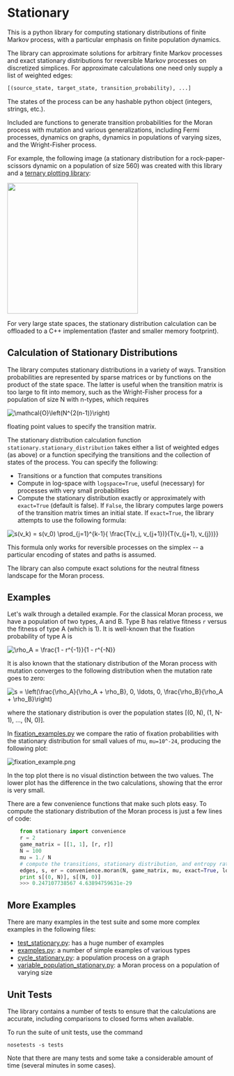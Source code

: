 
# Stationary

This is a python library for computing stationary distributions of finite Markov
process, with a particular emphasis on finite population dynamics.

The library can approximate solutions for arbitrary finite Markov processes and
exact stationary distributions for reversible Markov processes on discretized
simplices. For approximate calculations one need only supply a list of weighted
edges:

```python
[(source_state, target_state, transition_probability), ...]
```

The states of the process can be any hashable python object (integers, strings,
etc.).

Included are functions to generate transition probabilities for the Moran process
with mutation and various generalizations, including Fermi processes, dynamics on
graphs, dynamics in populations of varying sizes, and the Wright-Fisher process.

For example, the following image (a stationary distribution for a
rock-paper-scissors dynamic on a population of size 560) was created with this 
library and a [ternary plotting library](https://github.com/marcharper/python-ternary):

<img src ="https://github.com/marcharper/python-ternary/blob/master/readme_images/heatmap_rsp.png" width="300" height="300"/>

For very large state spaces, the stationary distribution calculation can be
offloaded to a C++ implementation (faster and smaller memory footprint).

Calculation of Stationary Distributions
---------------------------------------

The library computes stationary distributions in a variety of ways. Transition
probabilities are represented by sparse matrices or by functions on the product
of the state space. The latter is useful when the transition matrix is too large
to fit into memory, such as the Wright-Fisher process for a population of size
N with n-types, which requires 

![\mathcal{O}\left(N^{2(n-1)}\right)](http://mathurl.com/otljxmb.png)

floating point values to specify the transition matrix.

The stationary distribution calculation function `stationary.stationary_distribution` takes
either a list of weighted edges (as above) or a function specifying the transitions
and the collection of states of the process. You can specify the following:

- Transitions or a function that computes transitions
- Compute in log-space with `logspace=True`, useful (necessary) for processes with very small
probabilities
- Compute the stationary distribution exactly or approximately with `exact=True` (default is false). If `False`, the library computes large powers of the transition matrix times an initial state. If `exact=True`, the library attempts to use the following formula:

![s(v_k) = s(v_0) \prod_{j=1}^{k-1}{ \frac{T(v_j, v_{j+1})}{T(v_{j+1}, v_{j})}}](http://mathurl.com/ossus5f.png)

This formula only works for reversible processes on the simplex -- a particular encoding
of states and paths is assumed.

The library can also compute exact solutions for the neutral fitness landscape for the
Moran process.

Examples
--------

Let's walk through a detailed example. For the classical Moran process, we have
a population of two types, A and B. Type B has relative fitness `r` versus the
fitness of type A (which is 1). It is well-known that the fixation probability
of type A is

![\rho_A = \frac{1 - r^{-1}}{1 - r^{-N}}](http://mathurl.com/nq99lfn.png)

It is also known that the stationary distribution of the Moran process with
mutation converges to the following distribution when the mutation rate goes to
zero:

![s = \left(\frac{\rho_A}{\rho_A + \rho_B}, 0, \ldots, 0, \frac{\rho_B}{\rho_A + \rho_B}\right)](http://mathurl.com/o6clplh.png)

where the stationary distribution is over the population states
[(0, N), (1, N-1), ..., (N, 0)].

In [fixation_examples.py](https://github.com/marcharper/stationary/blob/master/fixation_examples.py)
we compare the ratio of fixation probabilities with the stationary distribution
for small values of mu, `mu=10^-24`, producing the following plot:

![fixation_example.png](https://github.com/marcharper/stationary/blob/master/fixation_example.png)

In the top plot there is no visual distinction between the two values. The lower
plot has the difference in the two calculations, showing that the error is very
small.

There are a few convenience functions that make such plots easy. To compute the
stationary distribution of the Moran process is just a few lines of code:

```python
    from stationary import convenience
    r = 2
    game_matrix = [[1, 1], [r, r]]
    N = 100
    mu = 1./ N
    # compute the transitions, stationary distribution, and entropy rate
    edges, s, er = convenience.moran(N, game_matrix, mu, exact=True, logspace=True)
    print s[(0, N)], s[(N, 0)]
    >>> 0.247107738567 4.63894759631e-29
```

More Examples
-------------

There are many examples in the test suite and some more complex examples in the
following files:

- [test_stationary.py](https://github.com/marcharper/stationary/blob/master/tests/test_stationary.py): has a huge number of examples
- [examples.py](https://github.com/marcharper/stationary/blob/master/examples.py): a number of simple examples of various types
- [cycle_stationary.py](https://github.com/marcharper/stationary/blob/master/cycle_stationary.py): a population process on a graph
- [variable_population_stationary.py](https://github.com/marcharper/stationary/blob/master/variable_population_stationary.py): a Moran process on a population of varying size

Unit Tests
----------

The library contains a number of tests to ensure that the calculations are
accurate, including comparisons to closed forms when available.

To run the suite of unit tests, use the command

```
nosetests -s tests
```

Note that there are many tests and some take a considerable amount of time
(several minutes in some cases).
